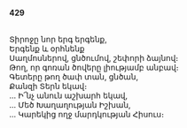 **429**

\
Տիրոջը նոր երգ երգենք,\
Երգենք և օրհնենք\
Սաղմոսներով, ցնծումով, շեփորի ձայնով։\
Թող, որ գոռան ծովերը լիությամբ անբավ։\
Գետերը թող ծափ տան, ցնծան,\
Քանզի Տերն եկավ։\
... Ի՜նչ անուն աշխարհ եկավ,\
... Մեծ Խաղաղության Իշխան,\
... Կարեկից ողջ մարդկության Հիսուս։
